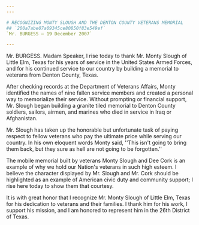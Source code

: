 ```yaml
---
---

# RECOGNIZING MONTY SLOUGH AND THE DENTON COUNTY VETERANS MEMORIAL
## `200a7abe07a09345ce80850f83e549ef`
`Mr. BURGESS — 19 December 2007`

---
```



Mr. BURGESS. Madam Speaker, I rise today to thank Mr. Monty Slough of 
Little Elm, Texas for his years of service in the United States Armed 
Forces, and for his continued service to our country by building a 
memorial to veterans from Denton County, Texas.

After checking records at the Department of Veterans Affairs, Monty 
identified the names of nine fallen service members and created a 
personal way to memorialize their service. Without prompting or 
financial support, Mr. Slough began building a granite tiled memorial 
to Denton County soldiers, sailors, airmen, and marines who died in 
service in Iraq or Afghanistan.

Mr. Slough has taken up the honorable but unfortunate task of paying 
respect to fellow veterans who pay the ultimate price while serving our 
country. In his own eloquent words Monty said, ''This isn't going to 
bring them back, but they sure as hell are not going to be forgotten.''

The mobile memorial built by veterans Monty Slough and Dee Cork is an 
example of why we hold our Nation's veterans in such high esteem. I 
believe the character displayed by Mr. Slough and Mr. Cork should be 
highlighted as an example of American civic duty and community support; 
I rise here today to show them that courtesy.

It is with great honor that I recognize Mr. Monty Slough of Little 
Elm, Texas for his dedication to veterans and their families. I thank 
him for his work, I support his mission, and I am honored to represent 
him in the 26th District of Texas.
